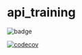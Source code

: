 # api_training
![badge](https://github.com/mehdi5347/api_training/actions/workflows/build.yml/badge.svg)

[![codecov](https://codecov.io/gh/Mehdi5347/api_training/branch/main/graph/badge.svg)](https://codecov.io/gh/Mehdi5347/api_training)
